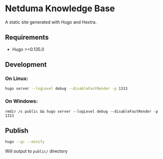 # Netduma Knowledge Base

A static site generated with Hugo and Hextra.

## Requirements

* Hugo >=0.135.0

## Development

### On Linux:

```bash
hugo server --logLevel debug --disableFastRender -p 1313
```

### On Windows:

```batch
rmdir /s public && hugo server --logLevel debug --disableFastRender -p 1313
```

## Publish

```bash
hugo --gc --minify
```

Will output to `public/` directory